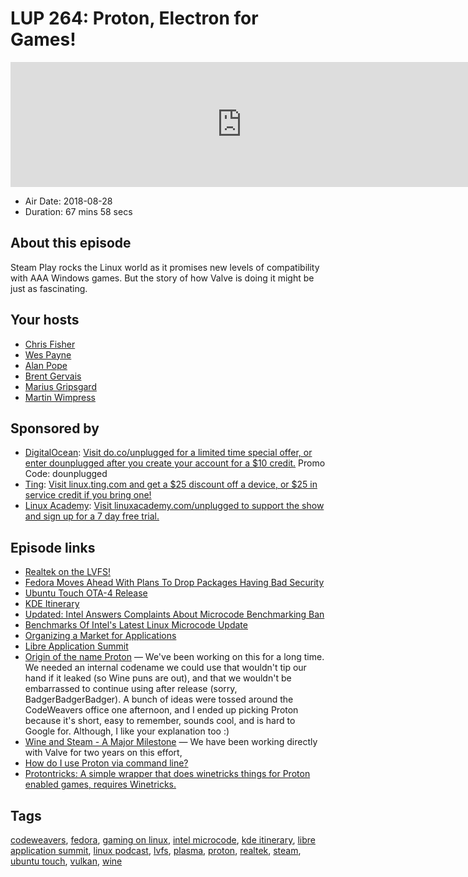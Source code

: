 # LUP 264: Proton, Electron for Games!

<iframe src="https://player.fireside.fm/v2/RUkczH-V+2qUeIW5Q?theme=dark" width="740" height="200" frameborder="0" scrolling="no"></iframe>

* Air Date: 2018-08-28
* Duration: 67 mins 58 secs

## About this episode

Steam Play rocks the Linux world as it promises new levels of compatibility with AAA Windows games. But the story of how Valve is doing it might be just as fascinating.

## Your hosts
* [Chris Fisher](https://linuxunplugged.com/hosts/chrislas)
* [Wes Payne](https://linuxunplugged.com/hosts/wes)
* [Alan Pope](https://linuxunplugged.com/guests/alanpope)
* [Brent Gervais](https://linuxunplugged.com/guests/brentgervais)
* [Marius Gripsgard](https://linuxunplugged.com/guests/marius)
* [Martin Wimpress](https://linuxunplugged.com/guests/martinwimpress)

## Sponsored by

  * [DigitalOcean](https://do.co/unplugged): [Visit do.co/unplugged for a limited time special offer, or enter dounplugged after you create your account for a $10 credit.](https://do.co/unplugged) Promo Code: dounplugged
  * [Ting](http://linux.ting.com): [Visit linux.ting.com and get a $25 discount off a device, or $25 in service credit if you bring one!](http://linux.ting.com)
  * [Linux Academy](http://linuxacademy.com/unplugged): [Visit linuxacademy.com/unplugged to support the show and sign up for a 7 day free trial.](http://linuxacademy.com/unplugged)



## Episode links

  * [Realtek on the LVFS!](https://blogs.gnome.org/hughsie/2018/08/27/realtek-on-the-lvfs/ "Realtek on the LVFS!")
  * [Fedora Moves Ahead With Plans To Drop Packages Having Bad Security](https://www.phoronix.com/scan.php?page=news_item&px=Fedora-FESCo-Enforcing-Security "Fedora Moves Ahead With Plans To Drop Packages Having Bad Security")
  * [Ubuntu Touch OTA-4 Release](https://ubports.com/blog/ubports-blog-1/post/ubuntu-touch-ota-4-release-166 "Ubuntu Touch OTA-4 Release")
  * [KDE Itinerary](https://www.volkerkrause.eu/2018/08/25/kde-itinerary-overview.html "KDE Itinerary")
  * [Updated: Intel Answers Complaints About Microcode Benchmarking Ban](https://www.tomshardware.com/news/intel-cpu-microcode-benchmark-mitigation,37684.html "Updated: Intel Answers Complaints About Microcode Benchmarking Ban")
  * [Benchmarks Of Intel's Latest Linux Microcode Update](https://www.phoronix.com/scan.php?page=article&item=intel-august-microcode&num=1 "Benchmarks Of Intel's Latest Linux Microcode Update")
  * [Organizing a Market for Applications](https://www.linuxjournal.com/content/organizing-market-applications "Organizing a Market for Applications")
  * [Libre Application Summit](https://las.gnome.org/conferences/LAS "Libre Application Summit")
  * [Origin of the name Proton](https://github.com/ValveSoftware/Proton/issues/642#issuecomment-416262220 "Origin of the name Proton") — We've been working on this for a long time. We needed an internal codename we could use that wouldn't tip our hand if it leaked (so Wine puns are out), and that we wouldn't be embarrassed to continue using after release (sorry, BadgerBadgerBadger). A bunch of ideas were tossed around the CodeWeavers office one afternoon, and I ended up picking Proton because it's short, easy to remember, sounds cool, and is hard to Google for. Although, I like your explanation too :)
  * [Wine and Steam - A Major Milestone](https://www.codeweavers.com/about/blogs/jwhite/2018/8/22/wine-and-steam-a-major-milestone "Wine and Steam - A Major Milestone") — We have been working directly with Valve for two years on this effort,
  * [How do I use Proton via command line?](https://www.reddit.com/r/linux_gaming/comments/9au2qp/how_do_i_use_proton_via_command_line/ "How do I use Proton via command line?")
  * [Protontricks: A simple wrapper that does winetricks things for Proton enabled games, requires Winetricks.](https://github.com/Sirmentio/protontricks "Protontricks: A simple wrapper that does winetricks things for Proton enabled games, requires Winetricks.")



## Tags

[codeweavers](https://linuxunplugged.com/tags/codeweavers), [fedora](https://linuxunplugged.com/tags/fedora), [gaming on linux](https://linuxunplugged.com/tags/gaming%20on%20linux), [intel microcode](https://linuxunplugged.com/tags/intel%20microcode), [kde itinerary](https://linuxunplugged.com/tags/kde%20itinerary), [libre application summit](https://linuxunplugged.com/tags/libre%20application%20summit), [linux podcast](https://linuxunplugged.com/tags/linux%20podcast), [lvfs](https://linuxunplugged.com/tags/lvfs), [plasma](https://linuxunplugged.com/tags/plasma), [proton](https://linuxunplugged.com/tags/proton), [realtek](https://linuxunplugged.com/tags/realtek), [steam](https://linuxunplugged.com/tags/steam), [ubuntu touch](https://linuxunplugged.com/tags/ubuntu%20touch), [vulkan](https://linuxunplugged.com/tags/vulkan), [wine](https://linuxunplugged.com/tags/wine)